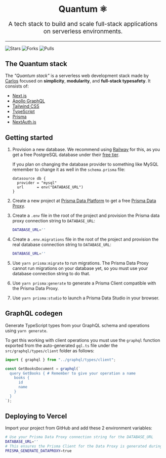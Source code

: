 <h1 align="center">Quantum ⚛️</h1>

<p align="center" style="font-size: 1.2rem">
 A tech stack to build and scale full-stack applications on serverless environments.
</p>

<hr />

<img
  src="https://img.shields.io/github/stars/carlos-dubon/quantum?style=flat-square"
  alt="Stars"
/>
<img
  src="https://img.shields.io/github/forks/carlos-dubon/quantum?style=flat-square"
  alt="Forks"
/>
<img
  src="https://img.shields.io/github/issues-pr/carlos-dubon/quantum?style=flat-square"
  alt="Pulls"
/>

## The Quantum stack

The _"Quantum stack"_ is a serverless web development stack made by [Carlos](https://github.com/carlos-dubon) focused on **simplicity**, **modularity**, and **full-stack typesafety**. It consists of:

- [Next.js](https://nextjs.org/)
- [Apollo GraphQL](https://www.apollographql.com/)
- [Tailwind CSS](https://tailwindcss.com/)
- [TypeScript](https://www.typescriptlang.org/)
- [Prisma](https://www.prisma.io/)
- [NextAuth.js](https://next-auth.js.org/)

## Getting started

1. Provision a new database. We recommend using [Railway](https://railway.app/) for this, as you get a free PostgreSQL database under their [free tier](https://railway.app/pricing).

   If you plan on changing the database provider to something like MySQL remember to change it as well in the `schema.prisma` file:

   ```prisma
   datasource db {
     provider = "mysql"
     url      = env("DATABASE_URL")
   }
   ```

2. Create a new project at [Prisma Data Platform](https://cloud.prisma.io/projects/create) to get a free [Prisma Data Proxy](https://www.prisma.io/data-platform/proxy).
3. Create a `.env` file in the root of the project and provision the Prisma data proxy connection string to `DATABASE_URL`:

   ```bash
   DATABASE_URL=''
   ```

4. Create a `.env.migrations` file in the root of the project and provision the real database connection string to `DATABASE_URL`:

   ```bash
   DATABASE_URL=''
   ```

5. Use `yarn prisma:migrate` to run migrations. The Prisma Data Proxy cannot run migrations on your database yet, so you must use your database connection string to do that.

6. Use `yarn prisma:generate` to generate a Prisma Client compatible with the Prisma Data Proxy.

7. Use `yarn prisma:studio` to launch a Prisma Data Studio in your browser.

## GraphQL codegen

Generate TypeScript types from your GraphQL schema and operations using `yarn generate`.

To get this working with client operations you must use the `graphql` function exported from the auto-generated `gql.ts` file under the `src/graphql/types/client` folder as follows:

```TypeScript
import { graphql } from "../graphql/types/client";

const GetBooksDocument = graphql(`
  query GetBooks { # Remember to give your operation a name
    books {
      id
      name
    }
  }
`);
```

## Deploying to Vercel

Import your project from GitHub and add these 2 environment variables:

```bash
# Use your Prisma Data Proxy connection string for the DATABASE_URL
DATABASE_URL=''
# This ensures the Prisma Client for the Data Proxy is generated during the build step.
PRISMA_GENERATE_DATAPROXY=true
```
